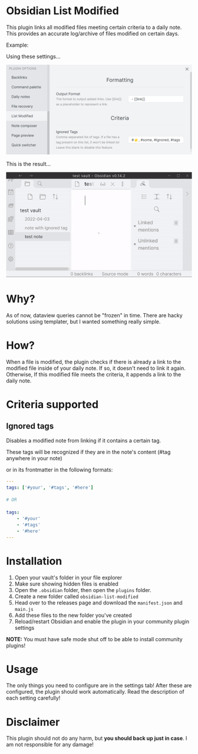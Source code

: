 # Obsidian List Modified

This plugin links all modified files meeting certain criteria to a daily note. This provides an accurate log/archive of files modified on certain days.

Example:

Using these settings...

![plugin settings](preview/settings-preview.png)

This is the result...

![plugin demo gif](preview/obsidian-list-modified.gif)

# Why?

As of now, dataview queries cannot be "frozen" in time. There are hacky solutions using templater, but I wanted something really simple.

# How?

When a file is modified, the plugin checks if there is already a link to the modified file inside of your daily note. If so, it doesn't need to link it again. Otherwise, If this modified file meets the criteria, it appends a link to the daily note.

# Criteria supported

## Ignored tags

Disables a modified note from linking if it contains a certain tag.

These tags will be recognized if they are in the note's content (#tag anywhere in your note)

or in its frontmatter in the following formats:

```yaml
---
tags: ['#your', '#tags', '#here']

# OR

tags:
    - '#your'
    - '#tags'
    - '#here'
---
```

# Installation

1. Open your vault's folder in your file explorer
2. Make sure showing hidden files is enabled
3. Open the `.obsidian` folder, then open the `plugins` folder.
4. Create a new folder called `obsidian-list-modified`
5. Head over to the releases page and download the `manifest.json` and `main.js`
6. Add these files to the new folder you've created
7. Reload/restart Obsidian and enable the plugin in your community plugin settings

**NOTE:** You must have safe mode shut off to be able to install community plugins!

# Usage

The only things you need to configure are in the settings tab! After these are configured, the plugin should work automatically. Read the description of each setting carefully!

# Disclaimer

This plugin should not do any harm, but **you should back up just in case**. I am not responsible for any damage!
